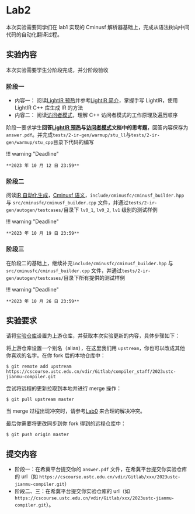 # Lab2

本次实验需要同学们在 lab1 实现的 Cminusf 解析器基础上，完成从语法树向中间代码的自动化翻译过程。

## 实验内容

本次实验需要学生分阶段完成，并分阶段验收

### 阶段一

- 内容一：
  阅读[LightIR 预热](./warmup.md)并参考[LightIR 简介](../common/LightIR.md)，掌握手写 LightIR，使用 LightIR C++ 库生成 IR 的方法
- 内容二：
  阅读[访问者模式](./visitor_pattern.md)，理解 C++ 访问者模式的工作原理及遍历顺序

阶段一要求学生**回答[LightIR 预热](./warmup.md)与[访问者模式](./visitor_pattern.md)文档中的思考题**，回答内容保存为`answer.pdf`。并完成`tests/2-ir-gen/warmup/stu_ll`与`tests/2-ir-gen/warmup/stu_cpp`目录下代码的编写

!!! warning "Deadline"

    **2023 年 10 月 12 日 23:59**

### 阶段二
<!-- TODO: 增加需要阅读的文件，以及是否需要完成 general -->

阅读[IR 自动化生成](./autogen.md)，[Cminusf 语义](../common/cminusf.md#cminusf-的语义)，`include/cminusfc/cminusf_builder.hpp` 与 `src/cminusfc/cminusf_builder.cpp` 文件，并通过`tests/2-ir-gen/autogen/testcases/`目录下 `lv0_1`, `lv0_2`, `lv1` 级别的测试样例

!!! warning "Deadline"

    **2023 年 10 月 19 日 23:59**

### 阶段三

在阶段二的基础上，继续补充`include/cminusfc/cminusf_builder.hpp` 与 `src/cminusfc/cminusf_builder.cpp` 文件，并通过`tests/2-ir-gen/autogen/testcases/`目录下所有提供的测试样例

!!! warning "Deadline"

    **2023 年 10 月 26 日 23:59**

## 实验要求

<!-- TODO: copy repo 的 README -->
请将[实验仓库](https://cscourse.ustc.edu.cn/vdir/Gitlab/compiler_staff/2023ustc-jianmu-compiler)设置为上游仓库，并获取本次实验更新的内容，具体步骤如下：

将上游仓库设置一个别名（alias），在这里我们用 `upstream`，你也可以改成其他你喜欢的名字。在你 fork 后的本地仓库中：

```shell
$ git remote add upstream https://cscourse.ustc.edu.cn/vdir/Gitlab/compiler_staff/2023ustc-jianmu-compiler.git
```

尝试将远程的更新拉取到本地并进行 merge 操作：

```shell
$ git pull upstream master
```

当 merge 过程出现冲突时，请参考[Lab0](../lab0/git.md#上下游同步和冲突处理) 来合理的解决冲突。

最后你需要将更改同步到你 fork 得到的远程仓库中：

```shell
$ git push origin master
```



## 提交内容

- 阶段一：在希冀平台提交你的 `answer.pdf` 文件，在希冀平台提交你实验仓库的 url（如 `https://cscourse.ustc.edu.cn/vdir/Gitlab/xxx/2023ustc-jianmu-compiler.git`）
- 阶段二、三：在希冀平台提交你实验仓库的 url（如 `https://cscourse.ustc.edu.cn/vdir/Gitlab/xxx/2023ustc-jianmu-compiler.git`）。
